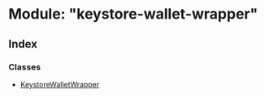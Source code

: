 # Module: "keystore-wallet-wrapper"

## Index

### Classes

* [KeystoreWalletWrapper](../classes/_keystore_wallet_wrapper_.keystorewalletwrapper.md)
